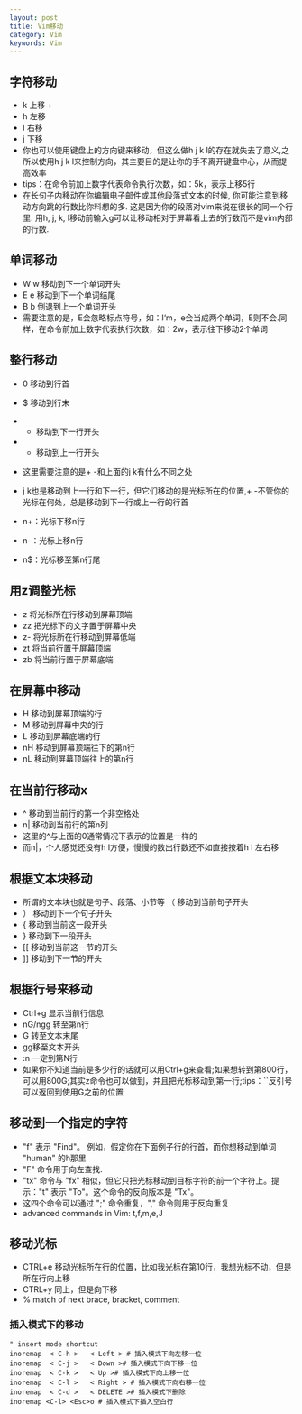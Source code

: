 ```yaml
---
layout: post
title: Vim移动
category: Vim
keywords: Vim
---
```




## 字符移动

 * k 上移 +
 * h 左移
 * l 右移
 * j 下移
 * 你也可以使用键盘上的方向键来移动，但这么做h j k l的存在就失去了意义,之所以使用h j k l来控制方向，其主要目的是让你的手不离开键盘中心，从而提高效率 
* tips：在命令前加上数字代表命令执行次数，如：5k，表示上移5行
* 在长句子内移动在你编辑电子邮件或其他段落式文本的时候, 你可能注意到移动方向跳的行数比你料想的多. 这是因为你的段落对vim来说在很长的同一个行里. 用h, j, k, l移动前输入g可以让移动相对于屏幕看上去的行数而不是vim内部的行数.

## 单词移动

* W w 移动到下一个单词开头
* E e 移动到下一个单词结尾
* B b 倒退到上一个单词开头
* 需要注意的是，E会忽略标点符号，如：I‘m，e会当成两个单词，E则不会.同样，在命令前加上数字代表执行次数，如：2w，表示往下移动2个单词

## 整行移动
* 0 移动到行首
* $ 移动到行末
* + 移动到下一行开头
* - 移动到上一行开头

* 这里需要注意的是+ -和上面的j k有什么不同之处
* j k也是移动到上一行和下一行，但它们移动的是光标所在的位置,+ -不管你的光标在何处，总是移动到下一行或上一行的行首
* n+：光标下移n行
* n-：光标上移n行
* n$：光标移至第n行尾

## 用z调整光标

* z 将光标所在行移动到屏幕顶端
* zz 把光标下的文字置于屏幕中央
* z- 将光标所在行移动到屏幕低端
* zt 将当前行置于屏幕顶端
* zb 将当前行置于屏幕底端


## 在屏幕中移动

* H 移动到屏幕顶端的行
* M 移动到屏幕中央的行
* L 移动到屏幕底端的行
* nH 移动到屏幕顶端往下的第n行
* nL 移动到屏幕顶端往上的第n行


## 在当前行移动x

* ^ 移动到当前行的第一个非空格处
* n| 移动到当前行的第n列
* 这里的^与上面的0通常情况下表示的位置是一样的
* 而n|，个人感觉还没有h l方便，慢慢的数出行数还不如直接按着h l 左右移


## 根据文本块移动

* 所谓的文本块也就是句子、段落、小节等 （ 移动到当前句子开头
* ） 移动到下一个句子开头
* { 移动到当前这一段开头
* } 移动到下一段开头
* [[ 移动到当前这一节的开头
* ]] 移动到下一节的开头

## 根据行号来移动

* Ctrl+g 显示当前行信息
* nG/ngg 转至第n行
* G 转至文本末尾
* gg移至文本开头
* :n 一定到第N行
* 如果你不知道当前是多少行的话就可以用Ctrl+g来查看;如果想转到第800行，可以用800G;其实z命令也可以做到，并且把光标移动到第一行;tips：``反引号可以返回到使用G之前的位置


## 移动到一个指定的字符

* "f" 表示 "Find"。 例如，假定你在下面例子行的行首，而你想移动到单词 "human" 的h那里
* "F" 命令用于向左查找.
* "tx" 命令与 "fx" 相似，但它只把光标移动到目标字符的前一个字符上。提示："t" 表示 "To"。这个命令的反向版本是 "Tx"。
* 这四个命令可以通过 ";" 命令重复，"," 命令则用于反向重复
* advanced commands in Vim: t,f,m,e,J

## 移动光标

* CTRL+e 移动光标所在行的位置，比如我光标在第10行，我想光标不动，但是所在行向上移
* CTRL+y 同上，但是向下移
* % match of next brace, bracket, comment


### 插入模式下的移动
```
" insert mode shortcut
inoremap  < C-h >   < Left > # 插入模式下向左移一位
inoremap  < C-j >   < Down ># 插入模式下向下移一位
inoremap  < C-k >   < Up ># 插入模式下向上移一位
inoremap  < C-l >   < Right > # 插入模式下向右移一位
inoremap  < C-d >   < DELETE ># 插入模式下删除
inoremap <C-l> <Esc>o # 插入模式下插入空白行

```